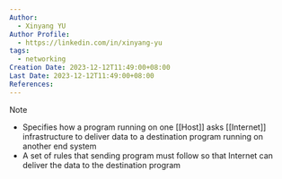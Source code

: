 ```yaml
---
Author:
  - Xinyang YU
Author Profile:
  - https://linkedin.com/in/xinyang-yu
tags:
  - networking
Creation Date: 2023-12-12T11:49:00+08:00
Last Date: 2023-12-12T11:49:00+08:00
References:
---
```

>[!note]
> - Specifies how a program running on one [[Host]] asks [[Internet]] infrastructure to deliver data to a destination program running on another end system
> - A set of rules that sending program must follow so that Internet can deliver the data to the destination program